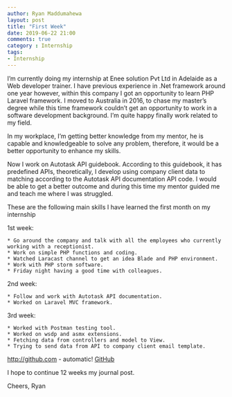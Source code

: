 ```yaml
---
author: Ryan Maddumahewa
layout: post
title: "First Week"
date: 2019-06-22 21:00
comments: true
category : Internship
tags:
- Internship
---
```


I’m currently doing my internship at Enee solution Pvt Ltd in Adelaide as a Web developer trainer. I have previous experience in .Net framework around one year however, within this company I got an opportunity to learn PHP Laravel framework. I moved to Australia in 2016, to chase my master’s degree while this time framework couldn’t get an opportunity to work in a software development background. I’m quite happy finally work related to my field.

In my workplace, I’m getting better knowledge from my mentor, he is capable and knowledgeable to solve any problem, therefore, it would be a better opportunity to enhance my skills.

Now I work on Autotask API guidebook. According to this guidebook, it has predefined APIs, theoretically, I develop using company client data to matching according to the Autotask API documentation API code. I would be able to get a better outcome and during this time my mentor guided me and teach me where I was struggled.

These are the following main skills I have learned the first month on my internship

 1st week: 

    * Go around the company and talk with all the employees who currently working with a receptionist.
    * Work on simple PHP functions and coding.
    * Watched Laracast channel to get an idea Blade and PHP environment.
    * Work with PHP storm software.
    * Friday night having a good time with colleagues.
 2nd week: 

    * Follow and work with Autotask API documentation.
    * Worked on Laravel MVC framework.
 3rd week: 

    * Worked with Postman testing tool.
    * Worked on wsdp and asmx extensions.
    * Fetching data from controllers and model to View.
    * Trying to send data from API to company client email template.

http://github.com - automatic!
[GitHub](http://github.com)


I hope to continue 12 weeks my journal post. 

Cheers,
Ryan

